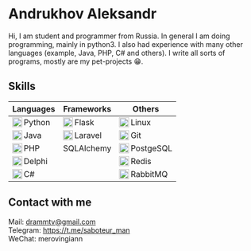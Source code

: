 # Andrukhov Aleksandr
Hi, I am student and programmer from Russia. In general I am doing programming, mainly in python3. I also had experience with many other languages (example, Java, PHP, C# and others). I write all sorts of programs, mostly are my pet-projects :grin:.

## Skills
| Languages | Frameworks | Others |
| ------------- | ------------- | ------------- |
| <img align="left" width="20px" src="https://cdn.worldvectorlogo.com/logos/python-5.svg"/>Python  | <img align="left" width="20px" src="https://cdn.jsdelivr.net/npm/simple-icons@3.10.0/icons/flask.svg"/>Flask   | <img align="left" width="20px" src="https://upload.wikimedia.org/wikipedia/commons/a/a5/Archlinux-icon-crystal-64.svg"/>Linux |
| <img align="left" width="20px" src="https://upload.wikimedia.org/wikipedia/ru/3/39/Java_logo.svg"/>Java  | <img align="left" width="20px" src="https://upload.wikimedia.org/wikipedia/commons/9/9a/Laravel.svg"/>Laravel | <img align="left" width="20px" src="https://upload.wikimedia.org/wikipedia/commons/3/3f/Git_icon.svg"/>Git  
| <img align="left" width="20px"  src="https://cdn.iconscout.com/icon/free/png-256/php-99-1175127.png"/>PHP  | SQLAlchemy | <img align="left" width="20px"  src="https://upload.wikimedia.org/wikipedia/commons/2/29/Postgresql_elephant.svg"/>PostgeSQL |
| <img align="left" width="20px"  src="https://www.bverhue.nl/delphisvg/wp-content/uploads/2017/04/Embarcadero_Delphi_Logo.png" />Delphi |  | <img align="left" width="20px"  src="https://cdn.worldvectorlogo.com/logos/redis.svg" />Redis |
|<img align="left" width="20px"  src="https://upload.wikimedia.org/wikipedia/commons/thumb/7/7a/C_Sharp_logo.svg/932px-C_Sharp_logo.svg.png" />C#|| <img align="left" width="20px"  src="https://cdn.worldvectorlogo.com/logos/rabbitmq.svg" />RabbitMQ |

## Contact with me

Mail: drammtv@gmail.com<br/>
Telegram: https://t.me/saboteur_man<br/>
WeChat: merovingiann<br/>

<br/>
<!--


## My skills
<img align="left" width="32px" src="https://raw.githubusercontent.com/github/explore/80688e429a7d4ef2fca1e82350fe8e3517d3494d/topics/python/python.png"/>
<img align="left" width="32px" src="https://cdn.jsdelivr.net/npm/simple-icons@3.10.0/icons/flask.svg"/>
<img align="left" width="32px" src="https://raw.githubusercontent.com/github/explore/80688e429a7d4ef2fca1e82350fe8e3517d3494d/topics/git/git.png"/>
<img align="left" width="32px" src="https://raw.githubusercontent.com/github/explore/80688e429a7d4ef2fca1e82350fe8e3517d3494d/topics/linux/linux.png"/>
<img align="left" width="32px" src="https://raw.githubusercontent.com/github/explore/80688e429a7d4ef2fca1e82350fe8e3517d3494d/topics/postgresql/postgresql.png"/>
<img align="left" width="32px" src="https://raw.githubusercontent.com/github/explore/ccc16358ac4530c6a69b1b80c7223cd2744dea83/topics/php/php.png"/>

## Contact with me
[<img align="left" width="28px" src="https://cdn.jsdelivr.net/npm/simple-icons@v3/icons/telegram.svg"/>][telegram]
<img align="left" width="28px" src="https://cdn.jsdelivr.net/npm/simple-icons@3.10.0/icons/wechat.svg"/>merovingiann

**AlertRED/AlertRED** is a  _special_ ✨ repository because its `README.md` (this file) appears on your GitHub profile.

Here are some ideas to get you started:

- 🔭 I’m currently working on ...
- 🌱 I’m currently learning ...
- 👯 I’m looking to collaborate on ...
- 🤔 I’m looking for help with ...
- 💬 Ask me about ...
- 📫 How to reach me: ...
- 😄 Pronouns: ...
- ⚡ Fun fact: ...
-->

[telegram]:https://t.me/saboteur_man
